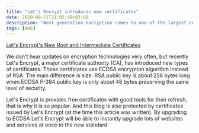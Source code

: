 ```yaml
---
title: "Let's Encrypt introduces new certificates"
date: 2020-09-21T21:05:49+03:00
description: "Next generation encryption comes to one of the largest certificate issuers."
tags: [Web]
---
```

[Let's Encrypt's New Root and Intermediate Certificates](https://letsencrypt.org/2020/09/17/new-root-and-intermediates.html)

We don't hear updates on encryption technologies very often, but recently Let's Encrypt, a major certificate authority (CA), has introduced new types of certificates. These certificates use ECDSA encryption algorithm instead of RSA. The main difference is size. RSA public key is about 256 bytes long when ECDSA P-384 public key is only about 48 bytes preserving the same level of security. 

Let's Encrypt is provides free certificates with good tools for their refresh, that is why it is so popular. And this blog is also protected by certificates issued by Let's Encrypt (at the time this article was written). By upgrading to ECDSA Let's Encrypt will be able to instantly upgrade lots of websites and services at once to the new standard. 

